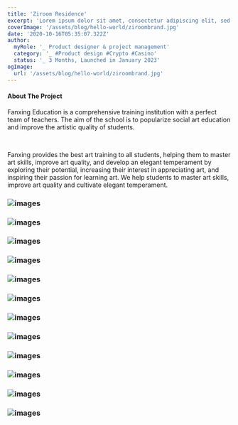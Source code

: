 ```yaml
---
title: 'Ziroom Residence'
excerpt: 'Lorem ipsum dolor sit amet, consectetur adipiscing elit, sed do eiusmod tempor incididunt ut labore et dolore magna aliqua. Praesent elementum facilisis leo vel fringilla est ullamcorper eget. At imperdiet dui accumsan sit amet nulla facilities morbi tempus.'
coverImage: '/assets/blog/hello-world/ziroombrand.jpg'
date: '2020-10-16T05:35:07.322Z'
author:
  myRole: '_ Product designer & project management'
  category: '_ #Product design #Crypto #Casino'
  status: '_ 3 Months, Launched in January 2023'
ogImage:
  url: '/assets/blog/hello-world/ziroombrand.jpg'
---
```


#### About The Project
Fanxing Education is a comprehensive training institution with a perfect team of teachers. The aim of the school is to popularize social art education and improve the artistic quality of students.

&nbsp;

Fanxing provides the best art training to all students, helping them to master art skills, improve art quality, and develop an elegant temperament by exploring their potential, increasing their interest in appreciating art, and inspiring their passion for learning art.
We help students to master art skills, improve art quality and cultivate elegant temperament.

### ![images](/assets/ziroom-residence/residence-1.png "Ziroom Residence")
### ![images](/assets/ziroom-residence/residence-2.png "Ziroom Residence")
### ![images](/assets/ziroom-residence/residence-3.png "Ziroom Residence")
### ![images](/assets/ziroom-residence/residence-4.png "Ziroom Residence")
### ![images](/assets/ziroom-residence/residence-5.png "Ziroom Residence")
### ![images](/assets/ziroom-residence/residence-6.png "Ziroom Residence")
### ![images](/assets/ziroom-residence/residence-7.png "Ziroom Residence")
### ![images](/assets/ziroom-residence/residence-8.png "Ziroom Residence")
### ![images](/assets/ziroom-residence/residence-9.png "Ziroom Residence")
### ![images](/assets/ziroom-residence/residence-10.png "Ziroom Residence")
### ![images](/assets/ziroom-residence/residence-11.png "Ziroom Residence")
### ![images](/assets/ziroom-residence/residence-12.png "Ziroom Residence")